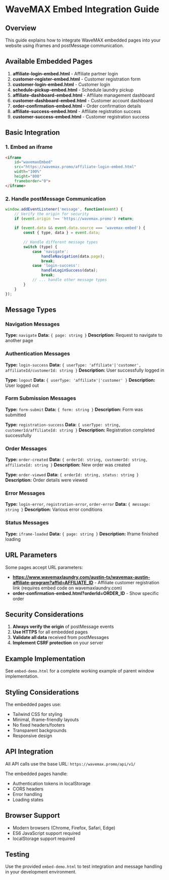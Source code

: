 # WaveMAX Embed Integration Guide

## Overview

This guide explains how to integrate WaveMAX embedded pages into your website using iframes and postMessage communication.

## Available Embedded Pages

1. **affiliate-login-embed.html** - Affiliate partner login
2. **customer-register-embed.html** - Customer registration form
3. **customer-login-embed.html** - Customer login
4. **schedule-pickup-embed.html** - Schedule laundry pickup
5. **affiliate-dashboard-embed.html** - Affiliate management dashboard
6. **customer-dashboard-embed.html** - Customer account dashboard
7. **order-confirmation-embed.html** - Order confirmation details
8. **affiliate-success-embed.html** - Affiliate registration success
9. **customer-success-embed.html** - Customer registration success

## Basic Integration

### 1. Embed an iframe

```html
<iframe 
    id="wavemaxEmbed" 
    src="https://wavemax.promo/affiliate-login-embed.html"
    width="100%"
    height="800"
    frameborder="0">
</iframe>
```

### 2. Handle postMessage Communication

```javascript
window.addEventListener('message', function(event) {
    // Verify the origin for security
    if (event.origin !== 'https://wavemax.promo') return;
    
    if (event.data && event.data.source === 'wavemax-embed') {
        const { type, data } = event.data;
        
        // Handle different message types
        switch (type) {
            case 'navigate':
                handleNavigation(data.page);
                break;
            case 'login-success':
                handleLoginSuccess(data);
                break;
            // ... handle other message types
        }
    }
});
```

## Message Types

### Navigation Messages

**Type:** `navigate`
**Data:** `{ page: string }`
**Description:** Request to navigate to another page

### Authentication Messages

**Type:** `login-success`
**Data:** `{ userType: 'affiliate'|'customer', affiliateId/customerId: string }`
**Description:** User successfully logged in

**Type:** `logout`
**Data:** `{ userType: 'affiliate'|'customer' }`
**Description:** User logged out

### Form Submission Messages

**Type:** `form-submit`
**Data:** `{ form: string }`
**Description:** Form was submitted

**Type:** `registration-success`
**Data:** `{ userType: string, customerId/affiliateId: string }`
**Description:** Registration completed successfully

### Order Messages

**Type:** `order-created`
**Data:** `{ orderId: string, customerId: string, affiliateId: string }`
**Description:** New order was created

**Type:** `order-viewed`
**Data:** `{ orderId: string, status: string }`
**Description:** Order details were viewed

### Error Messages

**Type:** `login-error`, `registration-error`, `order-error`
**Data:** `{ message: string }`
**Description:** Various error conditions

### Status Messages

**Type:** `iframe-loaded`
**Data:** `{ page: string }`
**Description:** Iframe finished loading

## URL Parameters

Some pages accept URL parameters:

- **https://www.wavemaxlaundry.com/austin-tx/wavemax-austin-affiliate-program?affid=AFFILIATE_ID** - Affiliate customer registration link (requires embed code on wavemaxlaundry.com)
- **order-confirmation-embed.html?orderId=ORDER_ID** - Show specific order

## Security Considerations

1. **Always verify the origin** of postMessage events
2. **Use HTTPS** for all embedded pages
3. **Validate all data** received from postMessages
4. **Implement CSRF protection** on your server

## Example Implementation

See `embed-demo.html` for a complete working example of parent window implementation.

## Styling Considerations

The embedded pages use:
- Tailwind CSS for styling
- Minimal, iframe-friendly layouts
- No fixed headers/footers
- Transparent backgrounds
- Responsive design

## API Integration

All API calls use the base URL: `https://wavemax.promo/api/v1/`

The embedded pages handle:
- Authentication tokens in localStorage
- CORS headers
- Error handling
- Loading states

## Browser Support

- Modern browsers (Chrome, Firefox, Safari, Edge)
- ES6 JavaScript support required
- localStorage support required

## Testing

Use the provided `embed-demo.html` to test integration and message handling in your development environment.